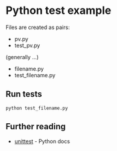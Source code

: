 # Python test example

Files are created as pairs:

- pv.py
- test_pv.py

(generally ...)
- filename.py
- test_filename.py

## Run tests

`python test_filename.py`

## Further reading

- [unittest](https://docs.python.org/3/library/unittest.html) - Python docs
